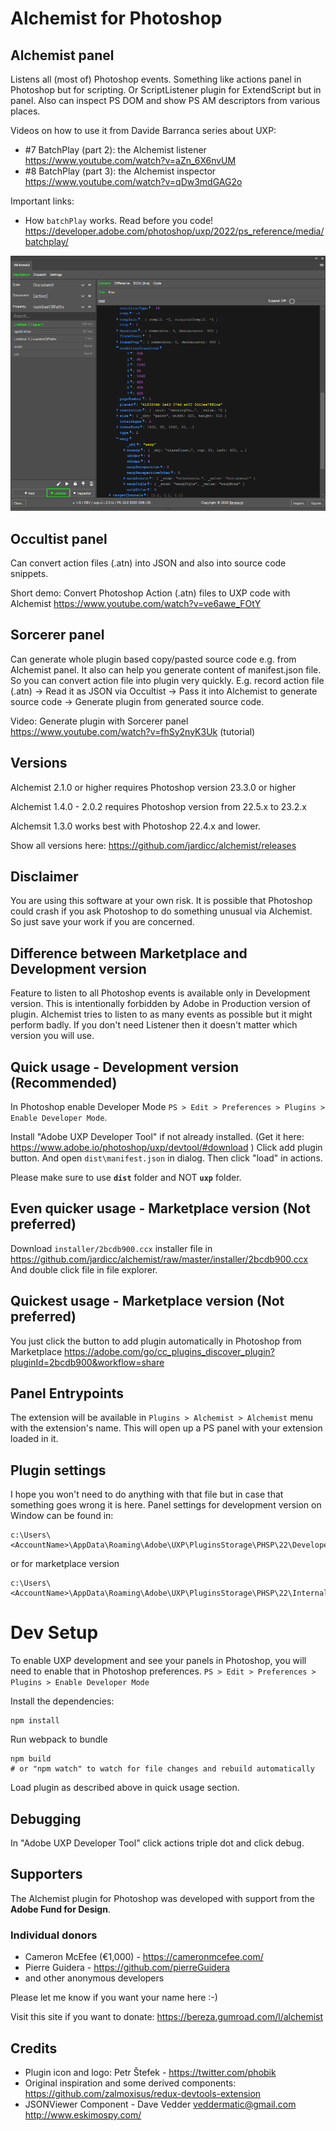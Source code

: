 # Alchemist for Photoshop

## Alchemist panel

Listens all (most of) Photoshop events. Something like actions panel in Photoshop but for scripting. Or ScriptListener plugin for ExtendScript but in panel. Also can inspect PS DOM and show PS AM descriptors from various places.

Videos on how to use it from Davide Barranca series about UXP:
- #7 BatchPlay (part 2): the Alchemist listener https://www.youtube.com/watch?v=aZn_6X6nvUM
- #8 BatchPlay (part 3): the Alchemist inspector https://www.youtube.com/watch?v=qDw3mdGAG2o

Important links:
- How `batchPlay` works. Read before you code! https://developer.adobe.com/photoshop/uxp/2022/ps_reference/media/batchplay/


![alt Plugin screenshot](md_images/screen.png)

## Occultist panel
Can convert action files (.atn) into JSON and also into source code snippets.

Short demo: Convert Photoshop Action (.atn) files to UXP code with Alchemist https://www.youtube.com/watch?v=ve6awe_FOtY 

## Sorcerer panel
Can generate whole plugin based copy/pasted source code e.g. from Alchemist panel. It also can help you generate content of manifest.json file.
So you can convert action file into plugin very quickly. E.g. record action file (.atn) -> Read it as JSON via Occultist -> Pass it into Alchemist to generate source code -> Generate plugin from generated source code.

Video:  Generate plugin with Sorcerer panel https://www.youtube.com/watch?v=fhSy2nyK3Uk (tutorial)


## Versions
Alchemist 2.1.0 or higher requires Photoshop version 23.3.0 or higher

Alchemist 1.4.0 - 2.0.2 requires Photoshop version from 22.5.x to 23.2.x

Alchemsit 1.3.0 works best with Photoshop 22.4.x and lower.

Show all versions here: https://github.com/jardicc/alchemist/releases

## Disclaimer
You are using this software at your own risk. It is possible that Photoshop could crash if you ask Photoshop to do something unusual via Alchemist. So just save your work if you are concerned. 

## Difference between Marketplace and Development version
Feature to listen to all Photoshop events is available only in Development version. This is intentionally forbidden by Adobe in Production version of plugin. Alchemist tries to listen to as many events as possible but it might perform badly. If you don't need Listener then it doesn't matter which version you will use.

## Quick usage - Development version (Recommended)
In Photoshop enable Developer Mode `PS > Edit > Preferences > Plugins > Enable Developer Mode`.

Install "Adobe UXP Developer Tool" if not already installed. (Get it here: https://www.adobe.io/photoshop/uxp/devtool/#download ) 
Click add plugin button. And open `dist\manifest.json` in dialog. Then click "load" in actions. 

Please make sure to use **`dist`** folder and NOT **`uxp`** folder.

## Even quicker usage - Marketplace version  (Not preferred)
Download `installer/2bcdb900.ccx` installer file in https://github.com/jardicc/alchemist/raw/master/installer/2bcdb900.ccx And double click file in file explorer.

## Quickest usage - Marketplace version  (Not preferred)
You just click the button to add plugin automatically in Photoshop from Marketplace https://adobe.com/go/cc_plugins_discover_plugin?pluginId=2bcdb900&workflow=share

## Panel Entrypoints
The extension will be available in `Plugins > Alchemist > Alchemist` menu with the extension's name. This will open up a PS panel with your extension loaded in it.

## Plugin settings
I hope you won't need to do anything with that file but in case that something goes wrong it is here.
Panel settings for development version on Window can be found in: 
```
c:\Users\<AccountName>\AppData\Roaming\Adobe\UXP\PluginsStorage\PHSP\22\Developer\2bcdb900\PluginData\settings.json
```

or for marketplace version
```
c:\Users\<AccountName>\AppData\Roaming\Adobe\UXP\PluginsStorage\PHSP\22\Internal\2bcdb900\PluginData\settings.json
```


# Dev Setup
To enable UXP development and see your panels in Photoshop, you will need to enable that in Photoshop preferences.
`PS > Edit > Preferences > Plugins > Enable Developer Mode`

Install the dependencies:

```
npm install
```

Run webpack to bundle

```
npm build
# or "npm watch" to watch for file changes and rebuild automatically
```
Load plugin as described above in quick usage section.

## Debugging

In "Adobe UXP Developer Tool" click actions triple dot and click debug.

## Supporters
The Alchemist plugin for Photoshop was developed with support from the **Adobe Fund for Design**.

### Individual donors
- Cameron McEfee (€1,000) - https://cameronmcefee.com/
- Pierre Guidera - https://github.com/pierreGuidera
- and other anonymous developers

Please let me know if you want your name here :-)

Visit this site if you want to donate: https://bereza.gumroad.com/l/alchemist

## Credits

- Plugin icon and logo: Petr Štefek - https://twitter.com/phobik
- Original inspiration and some derived components: https://github.com/zalmoxisus/redux-devtools-extension
- JSONViewer Component - Dave Vedder <veddermatic@gmail.com> http://www.eskimospy.com/
